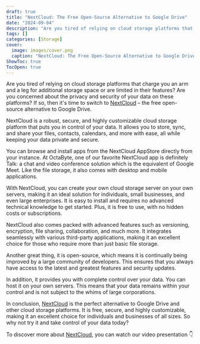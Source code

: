 ```yaml
---
draft: true
title: "NextCloud: The Free Open-Source Alternative to Google Drive"
date: "2024-09-04"
description: "Are you tired of relying on cloud storage platforms that charge you an arm and a leg for additional storage space or are limited in their features? Are you concerned about the privacy and security of your data on these platforms? If so, then it's time to switch"
tags: []
categories: [Storage]
cover:
  image: images/cover.png
  caption: "NextCloud: The Free Open-Source Alternative to Google Drive"
ShowToc: true
TocOpen: true
---
```



Are you tired of relying on cloud storage platforms that charge you an arm and a leg for additional storage space or are limited in their features? Are you concerned about the privacy and security of your data on these platforms? If so, then it's time to switch to [NextCloud](https://octabyte.io/open-source/nextcloud?ref=blog.octabyte.io) – the free open\-source alternative to Google Drive.

NextCloud is a robust, secure, and highly customizable cloud storage platform that puts you in control of your data. It allows you to store, sync, and share your files, contacts, calendars, and more with ease, all while keeping your data private and secure.

You can browse and install apps from the NextCloud AppStore directly from your instance. At OctaByte, one of our favorite NextCloud app is definitely Talk: a chat and video conference solution which is the equivalent of Google Meet. Like the file storage, it also comes with desktop and mobile applications.

With NextCloud, you can create your own cloud storage server on your own servers, making it an ideal solution for individuals, small businesses, and even large enterprises. It is easy to install and requires no advanced technical knowledge to get started. Plus, it is free to use, with no hidden costs or subscriptions.

NextCloud also comes packed with advanced features such as versioning, encryption, file sharing, collaboration, and much more. It integrates seamlessly with various third\-party applications, making it an excellent choice for those who require more than just basic file storage.

Another great thing, it is open\-source, which means it is continually being improved by a large community of developers. This ensures that you always have access to the latest and greatest features and security updates.

In addition, it provides you with complete control over your data. You can host it on your own servers. This means that your data remains within your control and is not subject to the whims of large corporations.

In conclusion, [NextCloud](https://octabyte.io/open-source/nextcloud?ref=blog.octabyte.io) is the perfect alternative to Google Drive and other cloud storage platforms. It is free, secure, and highly customizable, making it an excellent choice for individuals and businesses of all sizes. So why not try it and take control of your data today?

To discover more about [NextCloud](https://octabyte.io/open-source/nextcloud?ref=blog.octabyte.io), you can watch our video presentation 👇



